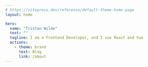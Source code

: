 ```yaml
---
# https://vitepress.dev/reference/default-theme-home-page
layout: home

hero:
  name: "Tristan Wilde"
  text: ""
  tagline: I am a Frontend Developer, and I use React and Vue
  actions:
    - theme: brand
      text: Blog
      link: /about
---
```

